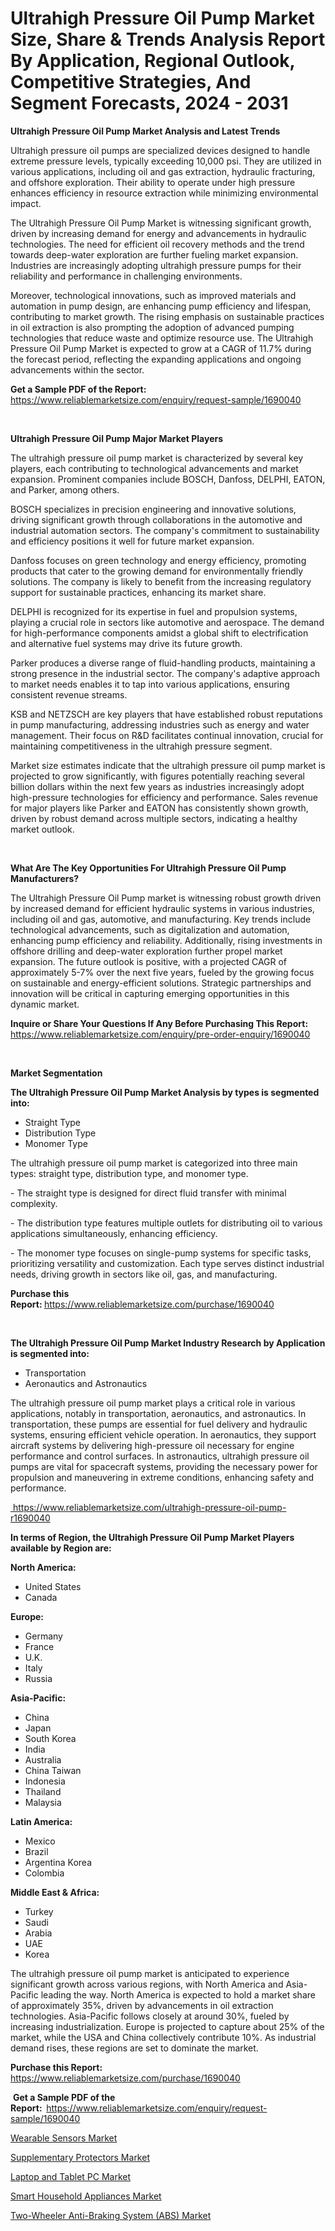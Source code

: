 <p><h1>Ultrahigh Pressure Oil Pump Market Size, Share & Trends Analysis Report By Application, Regional Outlook, Competitive Strategies, And Segment Forecasts, 2024 - 2031</h1></p><p><strong>Ultrahigh Pressure Oil Pump Market Analysis and Latest Trends</strong></p>
<p><p>Ultrahigh pressure oil pumps are specialized devices designed to handle extreme pressure levels, typically exceeding 10,000 psi. They are utilized in various applications, including oil and gas extraction, hydraulic fracturing, and offshore exploration. Their ability to operate under high pressure enhances efficiency in resource extraction while minimizing environmental impact.</p><p>The Ultrahigh Pressure Oil Pump Market is witnessing significant growth, driven by increasing demand for energy and advancements in hydraulic technologies. The need for efficient oil recovery methods and the trend towards deep-water exploration are further fueling market expansion. Industries are increasingly adopting ultrahigh pressure pumps for their reliability and performance in challenging environments.</p><p>Moreover, technological innovations, such as improved materials and automation in pump design, are enhancing pump efficiency and lifespan, contributing to market growth. The rising emphasis on sustainable practices in oil extraction is also prompting the adoption of advanced pumping technologies that reduce waste and optimize resource use. The Ultrahigh Pressure Oil Pump Market is expected to grow at a CAGR of 11.7% during the forecast period, reflecting the expanding applications and ongoing advancements within the sector.</p></p>
<p><strong>Get a Sample PDF of the Report:&nbsp;</strong> <a href="https://www.reliablemarketsize.com/enquiry/request-sample/1690040?utm_campaign=1349&utm_medium=2&utm_source=Github&utm_content=ia&utm_term=17102024&utm_id=ultrahigh-pressure-oil-pump">https://www.reliablemarketsize.com/enquiry/request-sample/1690040</a></p>
<p>&nbsp;</p>
<p><strong>Ultrahigh Pressure Oil Pump Major Market Players</strong></p>
<p><p>The ultrahigh pressure oil pump market is characterized by several key players, each contributing to technological advancements and market expansion. Prominent companies include BOSCH, Danfoss, DELPHI, EATON, and Parker, among others. </p><p>BOSCH specializes in precision engineering and innovative solutions, driving significant growth through collaborations in the automotive and industrial automation sectors. The company's commitment to sustainability and efficiency positions it well for future market expansion.</p><p>Danfoss focuses on green technology and energy efficiency, promoting products that cater to the growing demand for environmentally friendly solutions. The company is likely to benefit from the increasing regulatory support for sustainable practices, enhancing its market share.</p><p>DELPHI is recognized for its expertise in fuel and propulsion systems, playing a crucial role in sectors like automotive and aerospace. The demand for high-performance components amidst a global shift to electrification and alternative fuel systems may drive its future growth.</p><p>Parker produces a diverse range of fluid-handling products, maintaining a strong presence in the industrial sector. The company's adaptive approach to market needs enables it to tap into various applications, ensuring consistent revenue streams.</p><p>KSB and NETZSCH are key players that have established robust reputations in pump manufacturing, addressing industries such as energy and water management. Their focus on R&D facilitates continual innovation, crucial for maintaining competitiveness in the ultrahigh pressure segment.</p><p>Market size estimates indicate that the ultrahigh pressure oil pump market is projected to grow significantly, with figures potentially reaching several billion dollars within the next few years as industries increasingly adopt high-pressure technologies for efficiency and performance. Sales revenue for major players like Parker and EATON has consistently shown growth, driven by robust demand across multiple sectors, indicating a healthy market outlook.</p></p>
<p>&nbsp;</p>
<p><strong>What Are The Key Opportunities For Ultrahigh Pressure Oil Pump Manufacturers?</strong></p>
<p><p>The Ultrahigh Pressure Oil Pump market is witnessing robust growth driven by increased demand for efficient hydraulic systems in various industries, including oil and gas, automotive, and manufacturing. Key trends include technological advancements, such as digitalization and automation, enhancing pump efficiency and reliability. Additionally, rising investments in offshore drilling and deep-water exploration further propel market expansion. The future outlook is positive, with a projected CAGR of approximately 5-7% over the next five years, fueled by the growing focus on sustainable and energy-efficient solutions. Strategic partnerships and innovation will be critical in capturing emerging opportunities in this dynamic market.</p></p>
<p><strong>Inquire or Share Your Questions If Any Before Purchasing This Report:</strong> <a href="https://www.reliablemarketsize.com/enquiry/pre-order-enquiry/1690040?utm_campaign=1349&utm_medium=2&utm_source=Github&utm_content=ia&utm_term=17102024&utm_id=ultrahigh-pressure-oil-pump">https://www.reliablemarketsize.com/enquiry/pre-order-enquiry/1690040</a></p>
<p>&nbsp;</p>
<p><strong>Market Segmentation</strong></p>
<p><strong>The Ultrahigh Pressure Oil Pump Market Analysis by types is segmented into:</strong></p>
<p><ul><li>Straight Type</li><li>Distribution Type</li><li>Monomer Type</li></ul></p>
<p><p>The ultrahigh pressure oil pump market is categorized into three main types: straight type, distribution type, and monomer type. </p><p>- The straight type is designed for direct fluid transfer with minimal complexity. </p><p>- The distribution type features multiple outlets for distributing oil to various applications simultaneously, enhancing efficiency. </p><p>- The monomer type focuses on single-pump systems for specific tasks, prioritizing versatility and customization. Each type serves distinct industrial needs, driving growth in sectors like oil, gas, and manufacturing.</p></p>
<p><strong>Purchase this Report:&nbsp;</strong><a href="https://www.reliablemarketsize.com/purchase/1690040?utm_campaign=1349&utm_medium=2&utm_source=Github&utm_content=ia&utm_term=17102024&utm_id=ultrahigh-pressure-oil-pump">https://www.reliablemarketsize.com/purchase/1690040</a></p>
<p>&nbsp;</p>
<p><strong>The Ultrahigh Pressure Oil Pump Market Industry Research by Application is segmented into:</strong></p>
<p><ul><li>Transportation</li><li>Aeronautics and Astronautics</li></ul></p>
<p><p>The ultrahigh pressure oil pump market plays a critical role in various applications, notably in transportation, aeronautics, and astronautics. In transportation, these pumps are essential for fuel delivery and hydraulic systems, ensuring efficient vehicle operation. In aeronautics, they support aircraft systems by delivering high-pressure oil necessary for engine performance and control surfaces. In astronautics, ultrahigh pressure oil pumps are vital for spacecraft systems, providing the necessary power for propulsion and maneuvering in extreme conditions, enhancing safety and performance.</p></p>
<p><a href="https://www.reliablemarketsize.com/ultrahigh-pressure-oil-pump-r1690040?utm_campaign=1349&utm_medium=2&utm_source=Github&utm_content=ia&utm_term=17102024&utm_id=ultrahigh-pressure-oil-pump">&nbsp;https://www.reliablemarketsize.com/ultrahigh-pressure-oil-pump-r1690040</a></p>
<p><strong>In terms of Region, the Ultrahigh Pressure Oil Pump Market Players available by Region are:</strong></p>
<p>
    <p> <strong> North America: </strong>
        <ul>
            <li>United States</li>
            <li>Canada</li>
        </ul>
        </p> 
    <p> <strong> Europe: </strong>
        <ul>
            <li>Germany</li>
            <li>France</li>
            <li>U.K.</li>
            <li>Italy</li>
            <li>Russia</li>
        </ul>
        </p> 
    <p> <strong> Asia-Pacific: </strong>
        <ul>
            <li>China</li>
            <li>Japan</li>
            <li>South Korea</li>
            <li>India</li>
            <li>Australia</li>
            <li>China Taiwan</li>
            <li>Indonesia</li>
            <li>Thailand</li>
            <li>Malaysia</li>
        </ul>
        </p> 
    <p> <strong> Latin America: </strong>
        <ul>
            <li>Mexico</li>
            <li>Brazil</li>
            <li>Argentina Korea</li>
            <li>Colombia</li>
        </ul>
        </p> 
    <p> <strong> Middle East & Africa: </strong>
        <ul>
            <li>Turkey</li>
            <li>Saudi</li>
            <li>Arabia</li>
            <li>UAE</li>
            <li>Korea</li>
        </ul>
    </p>
    </p>
<p><p>The ultrahigh pressure oil pump market is anticipated to experience significant growth across various regions, with North America and Asia-Pacific leading the way. North America is expected to hold a market share of approximately 35%, driven by advancements in oil extraction technologies. Asia-Pacific follows closely at around 30%, fueled by increasing industrialization. Europe is projected to capture about 25% of the market, while the USA and China collectively contribute 10%. As industrial demand rises, these regions are set to dominate the market.</p></p>
<p><strong>Purchase this Report: </strong><a href="https://www.reliablemarketsize.com/purchase/1690040?utm_campaign=1349&utm_medium=2&utm_source=Github&utm_content=ia&utm_term=17102024&utm_id=ultrahigh-pressure-oil-pump">https://www.reliablemarketsize.com/purchase/1690040</a></p>
<p>&nbsp;<strong>Get a Sample PDF of the Report:&nbsp;&nbsp;</strong><a href="https://www.reliablemarketsize.com/enquiry/request-sample/1690040?utm_campaign=1349&utm_medium=2&utm_source=Github&utm_content=ia&utm_term=17102024&utm_id=ultrahigh-pressure-oil-pump">https://www.reliablemarketsize.com/enquiry/request-sample/1690040</a></p>
<p><strong></strong></p>
<p><p><a href="https://www.linkedin.com/pulse/comprehensive-wearable-sensors-market-report-regional-chmjf?utm_campaign=1349&utm_medium=2&utm_source=Github&utm_content=ia&utm_term=17102024&utm_id=ultrahigh-pressure-oil-pump">Wearable Sensors Market</a></p><p><a href="https://issuu.com/reportprime-2/docs/supplementary-protectors-market-siz_76f5857ac302c8?utm_campaign=1349&utm_medium=2&utm_source=Github&utm_content=ia&utm_term=17102024&utm_id=ultrahigh-pressure-oil-pump">Supplementary Protectors Market</a></p><p><a href="https://www.linkedin.com/pulse/laptop-tablet-pc-market-velocity-46-cagr-trajectory-2024-2031-x11sf?utm_campaign=1349&utm_medium=2&utm_source=Github&utm_content=ia&utm_term=17102024&utm_id=ultrahigh-pressure-oil-pump">Laptop and Tablet PC Market</a></p><p><a href="https://www.linkedin.com/pulse/influencing-factors-smart-household-appliances-market-ze1tf?utm_campaign=1349&utm_medium=2&utm_source=Github&utm_content=ia&utm_term=17102024&utm_id=ultrahigh-pressure-oil-pump">Smart Household Appliances Market</a></p><p><a href="https://github.com/ashepherd82/Market-Research-Report-List-6/blob/main/two-wheeler-anti-braking-system-abs-market.md?utm_campaign=1349&utm_medium=2&utm_source=Github&utm_content=ia&utm_term=17102024&utm_id=ultrahigh-pressure-oil-pump">Two-Wheeler Anti-Braking System (ABS) Market</a></p></p>